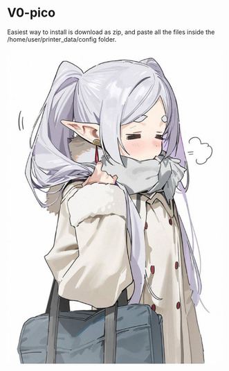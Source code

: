 # V0-pico

Easiest way to install is download as zip, and paste all the files inside the /home/user/printer_data/config folder.

<img src="/Frieren.PNG" width="500" />

